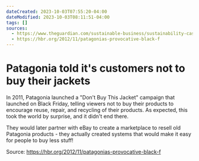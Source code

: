 ```yaml
---
dateCreated: 2023-10-03T07:55:20-04:00
dateModified: 2023-10-03T08:11:51-04:00
tags: []
sources:
  - https://www.theguardian.com/sustainable-business/sustainability-case-studies-ebay-patagonia-recycle
  - https://hbr.org/2012/11/patagonias-provocative-black-f
---
```


# Patagonia told it's customers not to buy their jackets

In 2011, Patagonia launched a "Don't Buy This Jacket" campaign that launched on Black Friday, telling viewers not to buy their products to encourage reuse, repair, and recycling of their products. As expected, this took the world by surprise, and it didn't end there.

They would later partner with eBay to create a marketplace to resell old Patagonia products - they actually created systems that would make it easy for people to buy less stuff! 

Source:
https://hbr.org/2012/11/patagonias-provocative-black-f